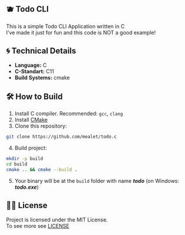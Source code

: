 ## 🫐 Todo CLI
This is a simple Todo CLI Application written in C <br/>
I've made it just for fun and this code is NOT a good example!

## 🌀 Technical Details
- **Language:** C
- **C-Standart:** C11
- **Build Systems:** cmake

## 🛠️ How to Build
1. Install C compiler. Recommended: `gcc`, `clang`
2. Install [CMake](https://cmake.org/)
3. Clone this repository:
```sh
git clone https://github.com/mealet/todo.c
```
4. Build project:
```sh
mkdir -p build
cd build
cmake .. && cmake --build .
```
5. Your binary will be at the `build` folder with name _**todo**_ (on Windows: _**todo.exe**_)

## 👮‍♀️ License
Project is licensed under the MIT License. <br/>
To see more see [LICENSE](https://github.com/mealet/todo.c/blob/master/LICENSE)
